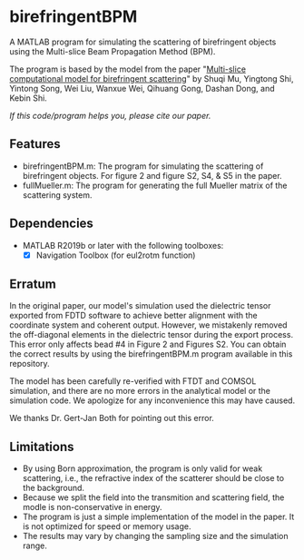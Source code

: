 # birefringentBPM

A MATLAB program for simulating the scattering of birefringent objects using the Multi-slice Beam Propagation Method (BPM).

The program is based by the model from the paper "[Multi-slice computational model for birefringent scattering][paper]" by Shuqi Mu, Yingtong Shi, Yintong Song, Wei Liu, Wanxue Wei, Qihuang Gong, Dashan Dong, and Kebin Shi.

*If this code/program helps you, please cite our paper.*

## Features

- birefringentBPM.m: The program for simulating the scattering of birefringent objects. For figure 2 and figure S2, S4, & S5 in the paper.
- fullMueller.m: The program for generating the full Mueller matrix of the scattering system.

## Dependencies

- MATLAB R2019b or later with the following toolboxes:
  - [x] Navigation Toolbox (for eul2rotm function)

## Erratum

In the original paper, our model's simulation used the dielectric tensor exported from FDTD software to achieve better alignment with the coordinate system and coherent output. However, we mistakenly removed the off-diagonal elements in the dielectric tensor during the export process. This error only affects bead #4 in Figure 2 and Figures S2. You can obtain the correct results by using the birefringentBPM.m program available in this repository.

The model has been carefully re-verified with FTDT and COMSOL simulation, and there are no more errors in the analytical model or the simulation code. We apologize for any inconvenience this may have caused.

We thanks Dr. Gert-Jan Both for pointing out this error.

## Limitations

- By using Born approximation, the program is only valid for weak scattering, i.e., the refractive index of the scatterer should be close to the background.
- Because we split the field into the transmition and scattering field, the modle is non-conservative in energy.
- The program is just a simple implementation of the model in the paper. It is not optimized for speed or memory usage.
- The results may vary by changing the sampling size and the simulation range.

[paper]: https://doi.org/10.1364/OPTICA.472077